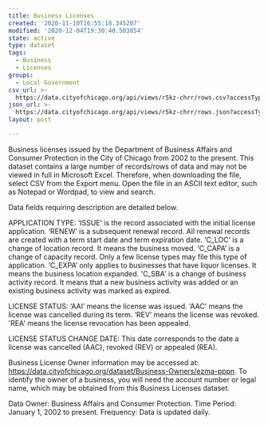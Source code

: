 ```yaml
---
title: Business Licenses
created: '2020-11-10T16:55:18.345207'
modified: '2020-12-04T19:30:40.503054'
state: active
type: dataset
tags:
  - Business
  - Licenses
groups:
  - Local Government
csv_url: >-
  https://data.cityofchicago.org/api/views/r5kz-chrr/rows.csv?accessType=DOWNLOAD
json_url: >-
  https://data.cityofchicago.org/api/views/r5kz-chrr/rows.json?accessType=DOWNLOAD
layout: post

---
```

Business licenses issued by the Department of Business Affairs and Consumer Protection in the City of Chicago from 2002 to the present. This dataset contains a large number of records/rows of data and may not be viewed in full in Microsoft Excel. Therefore, when downloading the file, select CSV from the Export menu. Open the file in an ASCII text editor, such as Notepad or Wordpad, to view and search. 
 
Data fields requiring description are detailed below. 

APPLICATION TYPE:  ‘ISSUE’ is the record associated with the initial license application.  ‘RENEW’ is a subsequent renewal record.  All renewal records are created with a term start date and term expiration date.  ‘C_LOC’ is a change of location record.  It means the business moved.   ‘C_CAPA’ is a change of capacity record.  Only a few license types may file this type of application.  ‘C_EXPA’ only applies to businesses that have liquor licenses.  It means the business location expanded.  'C_SBA' is a change of business activity record. It means that a new business activity was added or an existing business activity was marked as expired.

LICENSE STATUS: ‘AAI’ means the license was issued. ‘AAC’ means the license was cancelled during its term.  ‘REV’ means the license was revoked. 'REA' means the license revocation has been appealed.

LICENSE STATUS CHANGE DATE:  This date corresponds to the date a license was cancelled (AAC), revoked (REV) or appealed (REA).

Business License Owner information may be accessed at:  https://data.cityofchicago.org/dataset/Business-Owners/ezma-pppn. To identify the owner of a business, you will need the account number or legal name, which may be obtained from this Business Licenses dataset. 

Data Owner: Business Affairs and Consumer Protection. Time Period: January 1, 2002 to present. Frequency: Data is updated daily.
